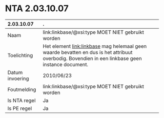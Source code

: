 # NTA 2.03.10.07

 2.03.10.07 | . 
 :--- | :--- 
 Naam | link:linkbase/@xsi:type MOET NIET gebruikt worden 
 Toelichting | Het element <link:linkbase> mag helemaal geen waarde bevatten en dus is het attribuut overbodig. Bovendien in een linkbase geen instance document. 
 Datum invoering | 2010/06/23 
 Foutmelding | link:linkbase/@xsi:type MOET NIET gebruikt worden 
 Is NTA regel | Ja 
 Is PE regel | Ja 
